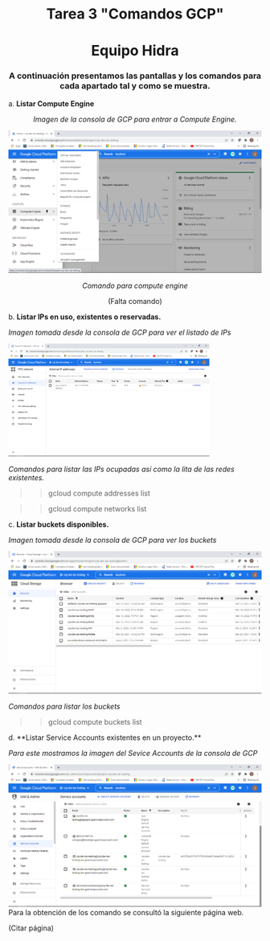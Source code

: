  <div align="center">

# Tarea 3 "Comandos GCP"

<div align="center">

# Equipo Hidra 

<div align="center">

### A continuación presentamos las pantallas y los comandos para cada apartado tal y como se muestra.

<div align="left">

a. **Listar Compute Engine**

<div align="center">

*Imagen de la consola de GCP para entrar a Compute Engine.*

<img src="imagenes/computeengine.png" width="600">

*Comando para compute engine*

(Falta comando)

<div align="left">

b. **Listar IPs en uso, existentes o reservadas.**

*Imagen tomada desde la consola de GCP para ver el listado de IPs*

<img src="imagenes/ipsenuso.png" width="400">

*Comandos para listar las IPs ocupadas así como la lita de las redes existentes.*
>> gcloud compute addresses list

>> gcloud compute networks list

<div align="left">

c. **Listar buckets disponibles.**

*Imagen tomada desde la consola de GCP para ver los buckets*

<img src="imagenes/listabuckets.png" width="600">

*Comandos para listar los buckets*

>> gcloud compute buckets list

<div align="left">
d. **Listar Service Accounts existentes en un proyecto.**

*Para este mostramos la imagen del Sevice Accounts de la consola de GCP*

<img src="imagenes/serviceaccounts.png" width="600">

<div align="left">
Para la obtención de los comando se consultó la siguiente página web.

(Citar página)
